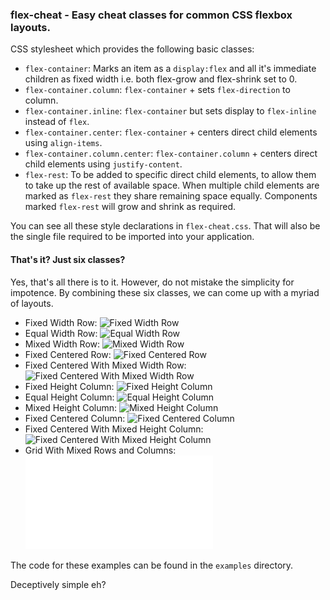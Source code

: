 ### flex-cheat - Easy cheat classes for common CSS flexbox layouts.

CSS stylesheet which provides the following basic classes:

- `flex-container`: Marks an item as a `display:flex` and all it's immediate children as fixed width i.e. both flex-grow and flex-shrink set to 0.
- `flex-container.column`: `flex-container` + sets `flex-direction` to column.
- `flex-container.inline`: `flex-container` but sets display to `flex-inline` instead of `flex`.
- `flex-container.center`: `flex-container` + centers direct child elements using `align-items`.
- `flex-container.column.center`: `flex-container.column` + centers direct child elements using `justify-content`.
- `flex-rest`: To be added to specific direct child elements, to allow them to take up the rest of available space. When multiple child elements are marked as `flex-rest` they share remaining space equally. Components marked `flex-rest` will grow and shrink as required.

You can see all these style declarations in `flex-cheat.css`. That will also be the single file required to be imported into your application.

#### That's it? Just six classes?

Yes, that's all there is to it. However, do not mistake the simplicity for impotence. By combining these six classes, we can come up with a myriad of layouts.

- Fixed Width Row: ![Fixed Width Row](/img/row.png)
- Equal Width Row: ![Equal Width Row](/img/row-equal-width.png)
- Mixed Width Row: ![Mixed Width Row](/img/row-mix-width.png)
- Fixed Centered Row: ![Fixed Centered Row](/img/row-center.png)
- Fixed Centered With Mixed Width Row: ![Fixed Centered With Mixed Width Row](/img/row-mix-width-center.png)
- Fixed Height Column: ![Fixed Height Column](/img/column.png)
- Equal Height Column: ![Equal Height Column](/img/column-equal-height.png)
- Mixed Height Column: ![Mixed Height Column](/img/column-mix-height.png)
- Fixed Centered Column: ![Fixed Centered Column](/img/column-center.png)
- Fixed Centered With Mixed Height Column: ![Fixed Centered With Mixed Height Column](/img/column-mix-height-center.png)
- Grid With Mixed Rows and Columns: ![Grid With Mixed Rows and Columns](/img/grid.html)

The code for these examples can be found in the `examples` directory.

Deceptively simple eh?
